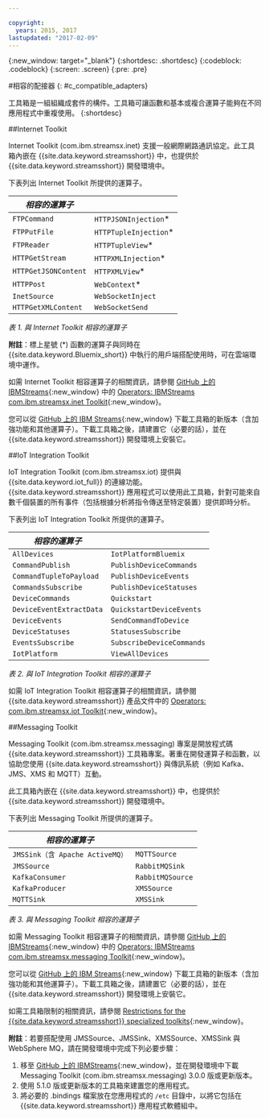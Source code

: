 ```yaml
---

copyright:
  years: 2015, 2017
lastupdated: "2017-02-09"
---
```


<!-- Attribute definitions --> 
{:new_window: target="_blank"}
{:shortdesc: .shortdesc}
{:codeblock: .codeblock}
{:screen: .screen}
{:pre: .pre}

#相容的配接器
{: #c_compatible_adapters}


工具箱是一組組織成套件的構件。工具箱可讓函數和基本或複合運算子能夠在不同應用程式中重複使用。
{:shortdesc}

##Internet Toolkit

Internet Toolkit (com.ibm.streamsx.inet) 支援一般網際網路通訊協定。此工具箱內嵌在 {{site.data.keyword.streamsshort}} 中，也提供於 {{site.data.keyword.streamsshort}} 開發環境中。

下表列出 Internet Toolkit 所提供的運算子。


| ***相容的運算子*** | 							           |
| ---------------------------| ----------------------- |
| `FTPCommand` 	   		 	     |	`HTTPJSONInjection`*   | 	 	 	
|  `FTPPutFile`				       |	`HTTPTupleInjection`*	 |
| `FTPReader`    	 		       | 	`HTTPTupleView`*		   |
| `HTTPGetStream`			       | 	`HTTPXMLInjection`*		 |
| `HTTPGetJSONContent`	 	   |  `HTTPXMLView`*			 	 |
| `HTTPPost`				         |  `WebContext`*				   |
| `InetSource`				       |  `WebSocketInject`			 |
| `HTTPGetXMLContent`		     |  `WebSocketSend`			 	 |

*表 1. 與 Internet Toolkit 相容的運算子*

**附註**：標上星號 (*) 函數的運算子與同時在 {{site.data.keyword.Bluemix_short}} 中執行的用戶端搭配使用時，可在雲端環境中運作。

如需 Internet Toolkit 相容運算子的相關資訊，請參閱 [GitHub 上的 IBMStreams](https://github.com/IBMStreams){:new_window} 中的 [Operators: IBMStreams com.ibm.streamsx.inet Toolkit](http://ibmstreams.github.io/streamsx.inet/com.ibm.streamsx.inet/doc/spldoc/html/toolkits/ix$Operator.html){:new_window}。

您可以從 [GitHub 上的 IBM Streams](https://github.com/IBMStreams){:new_window} 下載工具箱的新版本（含加強功能和其他運算子）。下載工具箱之後，請建置它（必要的話），並在 {{site.data.keyword.streamsshort}} 開發環境上安裝它。

##IoT Integration Toolkit

IoT Integration Toolkit (com.ibm.streamsx.iot) 提供與 {{site.data.keyword.iot_full}} 的連線功能。{{site.data.keyword.streamsshort}} 應用程式可以使用此工具箱，針對可能來自數千個裝置的所有事件（包括根據分析將指令傳送至特定裝置）提供即時分析。

下表列出 IoT Integration Toolkit 所提供的運算子。


| ***相容的運算子*** | 							               |
| ---------------------------| --------------------------- |
| `AllDevices` 	   			     |	`IotPlatformBluemix`  		 | 	 	 	
| `CommandPublish`		 	     |	`PublishDeviceCommands`		 |
| `CommandTupleToPayload`	   | 	`PublishDeviceEvents`	 	   |
| `CommandsSubscribe`	 	     | 	`PublishDeviceStatuses`		 |
| `DeviceCommands`	 	 	     |  `Quickstart`				       |
| `DeviceEventExtractData`	 |  `QuickstartDeviceEvents`	 |
| `DeviceEvents`			       |  `SendCommandToDevice`		   |
| `DeviceStatuses`		 	     |  `StatusesSubscribe`			   |
| `EventsSubscribe`			     |  `SubscribeDeviceCommands`	 |
| `IotPlatform`				       |  `ViewAllDevices`			     |

*表 2. 與 IoT Integration Toolkit 相容的運算子*

如需 IoT Integration Toolkit 相容運算子的相關資訊，請參閱 {{site.data.keyword.streamsshort}} 產品文件中的 [Operators: com.ibm.streamsx.iot Toolkit](http://www.ibm.com/support/knowledgecenter/SSCRJU_4.2.0/com.ibm.streams.toolkits.doc/spldoc/dita/tk$com.ibm.streamsx.iot/ix$Operator.html?lang=en){:new_window}。

##Messaging Toolkit

Messaging Toolkit (com.ibm.streamsx.messaging) 專案是開放程式碼 {{site.data.keyword.streamsshort}} 工具箱專案。著重在開發運算子和函數，以協助您使用 {{site.data.keyword.streamsshort}} 與傳訊系統（例如 Kafka、JMS、XMS 和 MQTT）互動。 

此工具箱內嵌在 {{site.data.keyword.streamsshort}} 中，也提供於 {{site.data.keyword.streamsshort}} 開發環境中。

下表列出 Messaging Toolkit 所提供的運算子。


| ***相容的運算子*** 		    | 						       |
| ---------------------------------	| ------------------ |
| `JMSSink（含 Apache ActiveMQ）`   	|	`MQTTSource`  	   | 	 	 	
| `JMSSource`		 	 			            |	`RabbitMQSink`		 |
| `KafkaConsumer`	 				          | `RabbitMQSource`	 |
| `KafkaProducer`	 	 			          | `XMSSource`	       |
| `MQTTSink`	 	 	 			            |  `XMSSink`				 |

*表 3. 與 Messaging Toolkit 相容的運算子*

如需 Messaging Toolkit 相容運算子的相關資訊，請參閱 [GitHub 上的 IBMStreams](https://github.com/IBMStreams){:new_window} 中的 [Operators: IBMStreams com.ibm.streamsx.messaging Toolkit](http://ibmstreams.github.io/streamsx.messaging/com.ibm.streamsx.messaging/doc/spldoc/html/toolkits/ix$Operator.html){:new_window}。

您可以從 [GitHub 上的 IBM Streams](https://github.com/IBMStreams){:new_window} 下載工具箱的新版本（含加強功能和其他運算子）。下載工具箱之後，請建置它（必要的話），並在 {{site.data.keyword.streamsshort}} 開發環境上安裝它。

如需工具箱限制的相關資訊，請參閱 [Restrictions for the {{site.data.keyword.streamsshort}} specialized toolkits](http://www.ibm.com/support/knowledgecenter/SSCRJU_4.2.0/com.ibm.streams.install.doc/doc/ibminfospherestreams-install-toolkit-restrictions.html){:new_window}。

**附註**：若要搭配使用 JMSSource、JMSSink、XMSSource、XMSSink 與 WebSphere MQ，請在開發環境中完成下列必要步驟： 

1. 移至 [GitHub 上的 IBMStreams](https://github.com/IBMStreams){:new_window}，並在開發環境中下載 Messaging Toolkit (com.ibm.streamsx.messaging) 3.0.0 版或更新版本。
2. 使用 5.1.0 版或更新版本的工具箱來建置您的應用程式。
3. 將必要的 .bindings 檔案放在您應用程式的 `/etc` 目錄中，以將它包括在 {{site.data.keyword.streamsshort}} 應用程式軟體組中。
